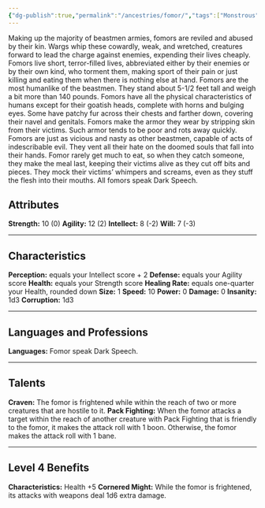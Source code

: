 ```yaml
---
{"dg-publish":true,"permalink":"/ancestries/fomor/","tags":["Monstrous"]}
---
```


Making up the majority of beastmen armies, fomors are reviled and abused by their kin. Wargs whip these cowardly, weak, and wretched, creatures forward to lead the charge against enemies, expending their lives cheaply. Fomors live short, terror-filled lives, abbreviated either by their enemies or by their own kind, who torment them, making sport of their pain or just killing and eating them when there is nothing else at hand.
Fomors are the most humanlike of the beastmen.
They stand about 5-1/2 feet tall and weigh a bit more than 140 pounds. Fomors have all the physical characteristics of humans except for their goatish heads, complete with horns and bulging eyes. Some have patchy fur across their chests and farther down, covering their navel and genitals. Fomors make the armor they wear by stripping skin from their victims.
Such armor tends to be poor and rots away quickly. Fomors are just as vicious and nasty as other beastmen, capable of acts of indescribable evil. They vent all their hate on the doomed souls that fall into their hands. Fomor rarely get much to eat, so when they catch someone, they make the meal last, keeping their victims alive as they cut off bits and pieces. They mock their victims’ whimpers and screams, even as they stuff the flesh into their mouths.
All fomors speak Dark Speech.
## Attributes
**Strength:** 10 (0)
**Agility:** 12 (2)
**Intellect:** 8 (-2)
**Will:** 7 (-3)
- - -
## Characteristics
**Perception:** equals your Intellect score + 2
**Defense:** equals your Agility score
**Health:** equals your Strength score
**Healing Rate:** equals one-quarter your Health, rounded down
**Size:** 1
**Speed:** 10
**Power:** 0
**Damage:** 0
**Insanity:** 1d3
**Corruption:** 1d3
- - -
## Languages and Professions
**Languages:** Fomor speak Dark Speech.
- - - 
## Talents
**Craven:** The fomor is frightened while within the reach of two or more creatures that are hostile to it.
**Pack Fighting:** When the fomor attacks a target within the reach of another creature with Pack Fighting that is friendly to the fomor, it makes the attack roll with 1 boon. Otherwise, the fomor makes the attack roll with 1 bane.
- - - 
## Level 4 Benefits
**Characteristics:** Health +5
**Cornered Might:** While the fomor is frightened, its attacks with weapons deal 1d6 extra damage.